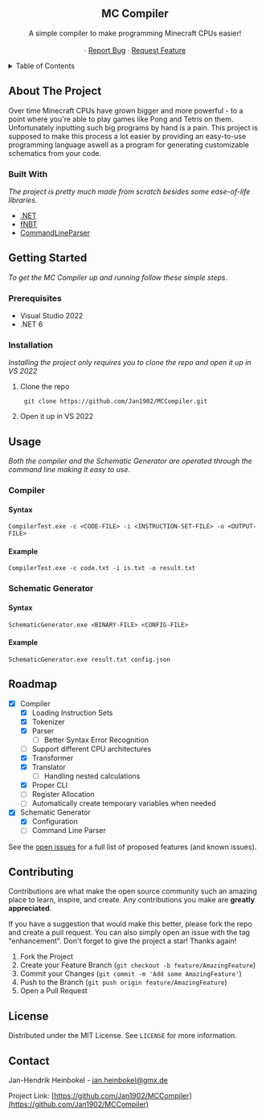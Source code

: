 <div id="top"></div>

<!-- PROJECT LOGO -->
<br />
<div align="center">
  <!--
  <a href="https://github.com/othneildrew/Best-README-Template">
    <img src="images/logo.png" alt="Logo" width="80" height="80">
  </a>
  -->

  <h2 align="center">MC Compiler</h2>

  <p align="center">
    A simple compiler to make programming Minecraft CPUs easier!
    <br />
</a>
    <br />
    ·
    <a href="https://github.com/Jan1902/MCCompiler/issues">Report Bug</a>
    ·
    <a href="https://github.com/Jan1902/MCCompiler/issues">Request Feature</a>
  </p>
</div>

<!-- TABLE OF CONTENTS -->
<details>
  <summary>Table of Contents</summary>
  <ol>
    <li>
      <a href="#about-the-project">About The Project</a>
      <ul>
        <li><a href="#built-with">Built With</a></li>
      </ul>
    </li>
    <li>
      <a href="#getting-started">Getting Started</a>
      <ul>
        <li><a href="#prerequisites">Prerequisites</a></li>
        <li><a href="#installation">Installation</a></li>
      </ul>
    </li>
    <li><a href="#usage">Usage</a></li>
    <li><a href="#roadmap">Roadmap</a></li>
    <li><a href="#contributing">Contributing</a></li>
    <li><a href="#license">License</a></li>
    <li><a href="#contact">Contact</a></li>
    <li><a href="#acknowledgments">Acknowledgments</a></li>
  </ol>
</details>

<!-- ABOUT THE PROJECT -->
## About The Project

Over time Minecraft CPUs have grown bigger and more powerful - to a point where you're able to play games like Pong and Tetris on them. Unfortunately inputting such big programs by hand is a pain. This project is supposed to make this process a lot easier by providing an easy-to-use programming language aswell as a program for generating customizable schematics from your code.

### Built With

_The project is pretty much made from scratch besides some ease-of-life libraries._

* [.NET](https://dotnet.microsoft.com/en-us/)
* [fNBT](https://github.com/mstefarov/fNbt)
* [CommandLineParser](https://github.com/commandlineparser/commandline)

<!-- GETTING STARTED -->
## Getting Started

_To get the MC Compiler up and running follow these simple steps._

### Prerequisites

* Visual Studio 2022
* .NET 6

### Installation

_Installing the project only requires you to clone the repo and open it up in VS 2022_

1. Clone the repo

		git clone https://github.com/Jan1902/MCCompiler.git

2. Open it up in VS 2022

<!-- USAGE EXAMPLES -->
## Usage

_Both the compiler and the Schematic Generator are operated through the command line making it easy to use._

### Compiler
#### Syntax
	CompilerTest.exe -c <CODE-FILE> -i <INSTRUCTION-SET-FILE> -o <OUTPUT-FILE>
#### Example
    CompilerTest.exe -c code.txt -i is.txt -o result.txt
    
### Schematic Generator
#### Syntax
	SchematicGenerator.exe <BINARY-FILE> <CONFIG-FILE>
#### Example
    SchematicGenerator.exe result.txt config.json

<!-- ROADMAP -->
## Roadmap

- [x] Compiler
	- [x] Loading Instruction Sets
	- [x] Tokenizer
    - [x] Parser
        - [ ] Better Syntax Error Recognition
    - [ ] Support different CPU architectures
    - [x] Transformer
    - [x] Translator
        - [ ] Handling nested calculations
    - [x] Proper CLI
    - [ ] Register Allocation
    - [ ] Automatically create temporary variables when needed
- [X] Schematic Generator
	- [X] Configuration
	- [ ] Command Line Parser

See the [open issues](https://github.com/Jan1902/MCCompiler/issues) for a full list of proposed features (and known issues).

<!-- CONTRIBUTING -->
## Contributing

Contributions are what make the open source community such an amazing place to learn, inspire, and create. Any contributions you make are **greatly appreciated**.

If you have a suggestion that would make this better, please fork the repo and create a pull request. You can also simply open an issue with the tag "enhancement".
Don't forget to give the project a star! Thanks again!

1. Fork the Project
2. Create your Feature Branch (`git checkout -b feature/AmazingFeature`)
3. Commit your Changes (`git commit -m 'Add some AmazingFeature'`)
4. Push to the Branch (`git push origin feature/AmazingFeature`)
5. Open a Pull Request

<!-- LICENSE -->
## License

Distributed under the MIT License. See `LICENSE` for more information.

<!-- CONTACT -->
## Contact

Jan-Hendrik Heinbokel - jan.heinbokel@gmx.de

Project Link: [https://github.com/Jan1902/MCCompiler](https://github.com/Jan1902/MCCompiler)
